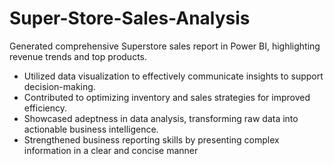 # Super-Store-Sales-Analysis
Generated comprehensive Superstore sales report in Power BI, highlighting revenue trends and top
products.
- Utilized data visualization to effectively communicate insights to support decision-making.
- Contributed to optimizing inventory and sales strategies for improved efficiency.
- Showcased adeptness in data analysis, transforming raw data into actionable business intelligence.
- Strengthened business reporting skills by presenting complex information in a clear and concise
manner
